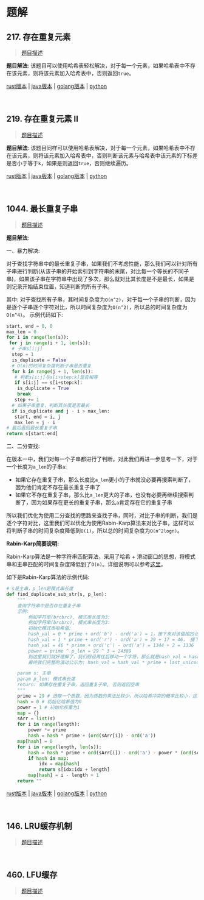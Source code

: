 # 题解

## 217. 存在重复元素

> [题目描述](https://leetcode-cn.com/problems/contains-duplicate/)

**题目解法**: 该题目可以使用哈希表轻松解决，对于每一个元素，如果哈希表中不存在该元素，则将该元素加入哈希表中，否则返回`true`。

[rust版本](../../../codes/rust/217.存在重复元素.rs) |
[java版本](../../../codes/java/217.存在重复元素.java) |
[golang版本](../../../codes/golang/217.存在重复元素.go) |
[python](../../../codes/python/217.存在重复元素.py)

</br>

## 219. 存在重复元素 II

> [题目描述](https://leetcode-cn.com/problems/contains-duplicate-ii/)

**题目解法**: 该题目同样可以使用哈希表解决，对于每一个元素，如果哈希表中不存在该元素，则将该元素加入哈希表中，否则判断该元素与哈希表中该元素的下标差是否小于等于`k`，如果是则返回`true`，否则继续遍历。

[rust版本](../../../codes/rust/219.存在重复元素II.rs) |
[java版本](../../../codes/java/219.存在重复元素II.java) |
[golang版本](../../../codes/golang/219.存在重复元素II.go) |
[python](../../../codes/python/219.存在重复元素II.py)

</br>

## 1044. 最长重复子串

> [题目描述](https://leetcode-cn.com/problems/longest-duplicate-substring/)

**题目解法**:

一、暴力解决:

对于查找字符串中的最长重复子串，如果我们不考虑性能，那么我们可以针对所有子串进行判断(从该子串的开始索引到字符串的末尾，对比每一个等长的不同子串)，如果该子串在字符串中出现了多次，那么就对比其长度是不是最长，如果是则记录开始结束位置，知道判断完所有子串。

其中: 对于查找所有子串，其时间复杂度为`O(n^2)`，对于每一个子串的判断，因为是逐个子串逐个字符对比，所以时间复杂度为`O(n^2)`，所以总的时间复杂度为`O(n^4)`。
示例代码如下:

```python
start, end = 0, 0
max_len = 0
for i in range(len(s)):
 for j in range(i + 1, len(s)):
  # 子串s[i:j]
  step = 1
  is_duplicate = False
  # O(n)的时间复杂度判断子串是否重复
  for k in range(j + 1, len(s)):
   # 判断s[i:j]与s[i+step:k]是否相等
   if s[i:j] == s[i+step:k]:
	is_duplicate = True
	break
   step += 1
  # 如果子串重复，判断其长度是否最长
  if is_duplicate and j - i > max_len:
   start, end = i, j
   max_len = j - i
# 最后返回最长重复子串
return s[start:end]
```

二、二分查找:

在版本一中，我们对每一个子串都进行了判断，对此我们再进一步思考一下，对于一个长度为`a_len`的子串`a`:

- 如果它存在重复子串，那么长度比`a_len`更小的子串就没必要再搜索判断了，因为他们肯定不存在最长重复子串了
- 如果它不存在重复子串，那么比`a_len`更大的子串，也没有必要再继续搜索判断了，因为如果存在更长的重复子串，那么`a`肯定存在它的重复子串

所以我们优化为使用二分查找的思路来查找子串，同时，对比子串的判断，我们是逐个字符对比，这里我们可以优化为使用Rabin-Karp算法来对比子串，这样可以将判断子串的时间复杂度降低到`O(1)`，所以总的时间复杂度为`O(n^2logn)`。

**Rabin-Karp简要说明:**

Rabin-Karp算法是一种字符串匹配算法，采用了哈希 + 滑动窗口的思想，将模式串和主串匹配的时间复杂度降低到了`O(n)`。详细说明可以参考[这里](https://zh.wikipedia.org/wiki/%E6%8B%89%E5%AE%BE-%E5%8D%A1%E6%99%AE%E7%AE%97%E6%B3%95)。

如下是Rabin-Karp算法的示例代码:

```python
# s是主串，p_len是模式串长度
def find_duplicate_sub_str(s, p_len):
    """
    查询字符串中是否存在重复子串
    示例:
        例如字符串(brcbrc), 模式串长度为3:
        例如字符串(brcbrc), 模式串长度为3:
        初始化模式串哈希值:
        hash_val = 0 * prime + ord('b') - ord('a') = 1，接下来对该值按29进位并加上下一个字符的unicode差值
        hash_val = 1 * prime + ord('r') - ord('a') = 29 + 17 = 46， 接下来对该值按29进位并加上下一个字符的unicode差值
        hash_val = 46 * prime + ord('c') - ord('a') = 1344 + 2 = 1336
        power = prime ^ p_len = 29 ^ 3 = 24389
        到这里我们就好理解了，我们假设再往后移动一个字符，那么就是hash_val = hash_val * prime + ord('b') - ord('a'), 因为此时我们的窗口长度扩大为了4，所以我们需要将第一个字符的权重减去，所以就是hash_val = hash_val - (ord('b')-ord('a')) * power
        最终我们完整的滑动公示为: hash_val = hash_val * prime + last_unicode_diff_val - first_unicode_diff_val * power

    param s: 主串
    param p_len: 模式串长度
    return: 如果存在重复子串，返回重复子串, 否则返回空串
    """
    prime = 29 # 选取一个质数，因为质数的乘法比较少，所以哈希冲突的概率比较小，这里选择29的原因是因为26个字母加上3个特殊字符，正好是29个
    hash = 0 # 初始化哈希值为0
    power = 1 # 初始化权重为1
    map = {}
    sArr = list(s)
    for i in range(length):
        power *= prime
        hash = hash * prime + (ord(sArr[i]) - ord('a'))
    map[hash] = 0
    for i in range(length, len(s)):
        hash = hash * prime + ord(sArr[i]) - ord('a') - power * (ord(sArr[i - length]) - ord('a'))
        if hash in map:
            idx = map[hash]
            return s[idx:idx + length]
        map[hash] = i - length + 1
    return ""
```

[rust版本](../../../codes/rust/1044.最长重复子串.rs) |
[java版本](../../../codes/java/1044.最长重复子串.java) |
[golang版本](../../../codes/golang/1044.最长重复子串.go) |
[python](../../../codes/python/1044.最长重复子串.py)

</br>

## 146. LRU缓存机制

> [题目描述](https://leetcode-cn.com/problems/lru-cache/)

</br>

## 460. LFU缓存

> [题目描述](https://leetcode-cn.com/problems/lfu-cache/)

</br>
